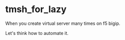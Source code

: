 # tmsh_for_lazy

When you create virtual server many times on f5 bigip.

Let's think how to automate it.

